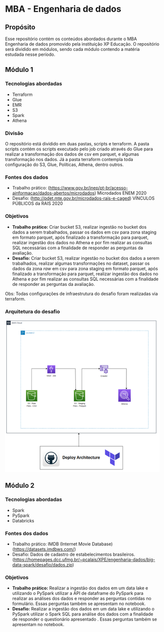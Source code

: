 ﻿# MBA - Engenharia de dados
## Propósito
Esse repositório contém os conteúdos abordados durante o MBA Engenharia de dados promovido pela instituição XP Educação. O repositório será dividido em módulos, sendo cada módulo contendo a matéria estudada nesse período.

## Módulo 1
### Tecnologias abordadas 

- Terraform   
- Glue
- EMR
- S3
- Spark
- Athena

### Divisão 
O repositório está dividido em duas pastas, scripts e terraform. A pasta scripts contém os scripts executado pelo job criado através do Glue para realizar a transformação dos dados de csv em parquet, e algumas transformação nos dados. Já a pasta terraform contempla toda configuração do S3, Glue, Políticas, Athena, dentro outros.

### Fontes dos dados
- Trabalho prático: (https://www.gov.br/inep/pt-br/acesso-ainformacao/dados-abertos/microdados) Microdados ENEM 2020
- Desafio: (http://pdet.mte.gov.br/microdados-rais-e-caged) VÍNCULOS PÚBLICOS da RAIS 2020


### Objetivos
- **Trabalho prático:** Criar bucket S3, realizar ingestão no bucket dos dados a serem trabalhados, passar os dados em csv para zona staging em formato parquet, após finalizado a transformação para parquet, realizar ingestão dos dados no Athena e por fim realizar as consultas SQL necessárias com a finalidade de responder as perguntas da avaliação.
- **Desafio:** Criar bucket S3, realizar ingestão no bucket dos dados a serem trabalhados, realizar algumas transformações no dataset, passar os dados da zona *raw* em csv para zona staging em formato parquet, após finalizado a transformação para parquet, realizar ingestão dos dados no Athena e por fim realizar as consultas SQL necessárias com a finalidade de responder as perguntas da avaliação.

Obs: Todas configurações de infraestrutura do desafio foram realizadas via terraform.

### Arquitetura do desafio
![Architecture_desafio_1](https://github.com/angelospi/MBA-Engenharia_Dados/blob/master/Modulo_1/architecture_desafio.png)

## Módulo 2
### Tecnologias abordadas 
- Spark   
- PySpark
- Databricks

### Fontes dos dados
- Trabalho prático: IMDB (Internet Movie Database)(https://datasets.imdbws.com/)
- Desafio: Dados de cadastro de estabelecimentos brasileiros. (https://homepages.dcc.ufmg.br/~pcalais/XPE/engenharia-dados/big-data-spark/desafio/dados.zip)

### Objetivos
- **Trabalho prático:** Realizar a ingestão dos dados em um data lake e utilizando o PySpark utilizar a API de dataframe do PySpark para realizar as análises dos dados e responder as perguntas contidas no formulário. Essas perguntas também se apresentam no notebook.
- **Desafio:** Realizar a ingestão dos dados em um data lake e utilizando o PySpark utilizar o Spark SQL para análise dos dados com a finalidade de responder o questionário apresentado . Essas perguntas também se apresentam no notebook.